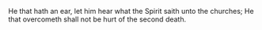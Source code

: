 He that hath an ear, let him hear what the Spirit saith unto the churches; He that overcometh shall not be hurt of the second death.
